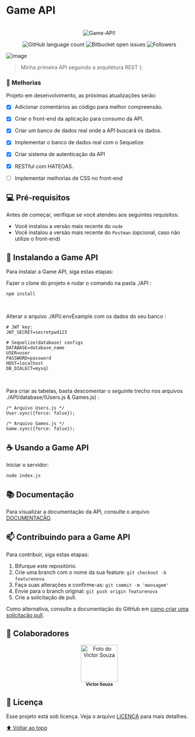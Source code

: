 # Game API
<br>
<div align="center">
<img style="background: #fff" src="https://user-images.githubusercontent.com/71740612/140661872-95dfc13b-c98e-462b-95a3-ee870fb22663.png" alt="Game-API!">
  
![GitHub language count](https://img.shields.io/github/languages/count/victorsouza19/game-api?style=for-the-badge)
![Bitbucket open issues](https://img.shields.io/bitbucket/issues/victorsouza19/game-api?style=for-the-badge)
![Followers](https://img.shields.io/github/followers/victorsouza19?style=for-the-badge)
</div>

![image](https://user-images.githubusercontent.com/71740612/140662178-be873674-054d-40ba-9d55-2e91bfd27935.png)
> Minha primeira API seguindo a arquitetura REST (:

### :construction: Melhorias

Projeto em desenvolvimento, as próximas atualizações serão:

- [x] Adicionar comentários ao código para melhor compreensão.
- [x] Criar o front-end da aplicação para consumo da API.
- [x] Criar um banco de dados real onde a API buscará os dados.
- [x] Implementar o banco de dados real com o Sequelize.
- [x] Criar sistema de autenticação da API
- [x] RESTful com HATEOAS.
- [ ] Implementar melhorias de CSS no front-end


## 💻 Pré-requisitos

Antes de começar, verifique se você atendeu aos seguintes requisitos:

* Você instalou a versão mais recente do `node` 
* Você instalou a versão mais recente do `Postman` (opcional, caso não utilize o front-end)


## 🚀 Instalando a Game API

Para instalar a Game API, siga estas etapas:

Fazer o clone do projeto e rodar o comando na pasta ./API :
```
npm install
```
<br>

Alterar o arquivo ./API/.envExample com os dados do seu banco :
```
# JWT key:
JWT_SECRET=secretpwd123

# Sequelize(database) configs 
DATABASE=database_name
USER=user
PASSWORD=password
HOST=localhost
DB_DIALECT=mysql
```
<br>

Para criar as tabelas, basta descomentar o seguinte trecho nos arquivos ./API/database/(Users.js & Games.js) :
```
/* Arquivo Users.js */
User.sync({force: false});  

/* Arquivo Games.js */
Game.sync({force: false}); 
```

## ☕ Usando a Game API

Iniciar o servidor:

```
node index.js
```

## :books: Documentação

Para visualizar a documentação da API, consulte o arquivo [DOCUMENTAÇÃO](DOCUMENTATION.md).


## 📫 Contribuindo para a Game API

Para contribuir, siga estas etapas:

1. Bifurque este repositório.
2. Crie uma branch com o nome da sua feature: `git checkout -b featurenova`.
3. Faça suas alterações e confirme-as: `git commit -m 'mensagem'`
4. Envie para o branch original: `git push origin featurenova`
5. Crie a solicitação de pull.

Como alternativa, consulte a documentação do GitHub em [como criar uma solicitação pull](https://help.github.com/en/github/collaborating-with-issues-and-pull-requests/creating-a-pull-request).

## 🤝 Colaboradores

<div align="center" >
  <a href="#">
    <img src="https://github.com/victorsouza19.png" width="100px;" alt="Foto do Victor Souza"/><br>
    <sub>
      <b>Victor Souza</b>
    </sub>
  </a>
</div>

## 📝 Licença

Esse projeto está sob licença. Veja o arquivo [LICENÇA](LICENSE.txt) para mais detalhes.

[⬆ Voltar ao topo](#Game-API)<br>
